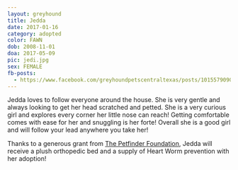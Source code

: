 ```yaml
---
layout: greyhound
title: Jedda
date: 2017-01-16
category: adopted
color: FAWN
dob: 2008-11-01
doa: 2017-05-09
pic: jedi.jpg
sex: FEMALE
fb-posts:
  - https://www.facebook.com/greyhoundpetscentraltexas/posts/10155790900013572:0
---
```


Jedda loves to follow everyone around the house. She is very gentle and always looking to get her head scratched and petted. She is a very curious girl and explores every corner her little nose can reach! Getting comfortable comes with ease for her and snuggling is her forte! Overall she is a good girl and will follow your lead anywhere you take her!

Thanks to a generous grant from [The Petfinder Foundation](http://www.petfinderfoundation.com/), Jedda will receive a plush orthopedic bed and a supply of Heart Worm prevention with her adoption!
